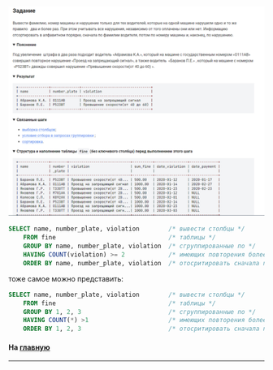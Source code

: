 

<img src="../art/1.7.4.task.png" alt="solution" >

```sql
SELECT name, number_plate, violation        /* вывести столбцы */
    FROM fine                               /* таблицы */
    GROUP BY name, number_plate, violation  /* сгруппированные по */
    HAVING COUNT(violation) >= 2            /* имеющих повторения более или равных 2 */
    ORDER BY name, number_plate, violation  /* отосритировать сначала по фамилии, потом по номеру машины и, наконец, по нарушению */
```
тоже самое можно представить:
```sql
SELECT name, number_plate, violation        /* вывести столбцы */
    FROM fine                               /* таблицы */
    GROUP BY 1, 2, 3                        /* сгруппированные по */
    HAVING COUNT(*) >1                      /* имеющих повторения более 1-го раза */
    ORDER BY 1, 2, 3                        /* отосритировать сначала по фамилии, потом по номеру машины и, наконец, по нарушению */
```

#### На [главную](https://github.com/BEPb/stepik_sql#readme)

---


